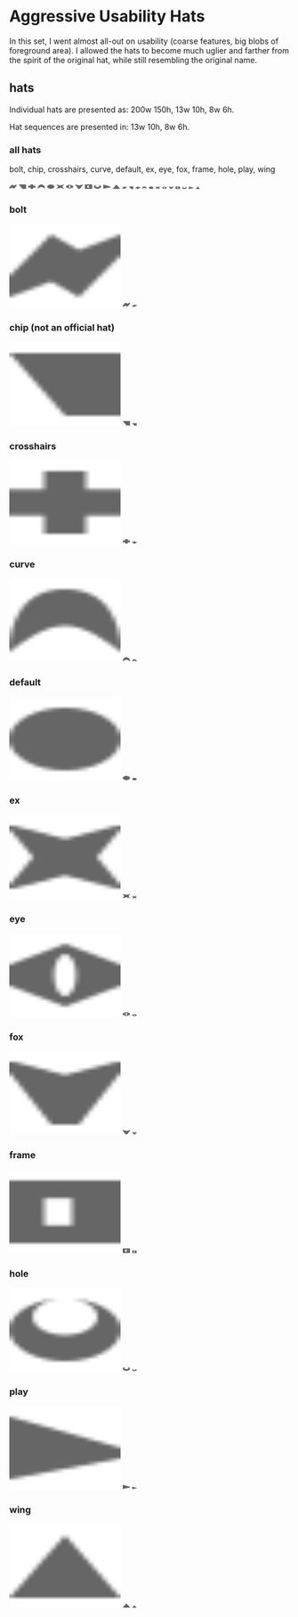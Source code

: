 # Aggressive Usability Hats

In this set, I went almost all-out on usability (coarse features, big blobs of foreground area).
I allowed the hats to become much uglier and farther from the spirit of the original hat, while still resembling the original name.

## hats

Individual hats are presented as: 200w 150h, 13w 10h, 8w 6h.

Hat sequences are presented in: 13w 10h, 8w 6h.

### all hats

bolt, chip, crosshairs, curve, default, ex, eye, fox, frame, hole, play, wing

<img src="bolt.svg" width=13 height=10/>
<img src="chip.svg" width=13 height=10/>
<img src="crosshairs.svg" width=13 height=10/>
<img src="curve.svg" width=13 height=10/>
<img src="default.svg" width=13 height=10/>
<img src="ex.svg" width=13 height=10/>
<img src="eye.svg" width=13 height=10/>
<img src="fox.svg" width=13 height=10/>
<img src="frame.svg" width=13 height=10/>
<img src="hole.svg" width=13 height=10/>
<img src="play.svg" width=13 height=10/>
<img src="wing.svg" width=13 height=10/>

<img src="bolt.svg" width=8 height=6/>
<img src="chip.svg" width=8 height=6/>
<img src="crosshairs.svg" width=8 height=6/>
<img src="curve.svg" width=8 height=6/>
<img src="default.svg" width=8 height=6/>
<img src="ex.svg" width=8 height=6/>
<img src="eye.svg" width=8 height=6/>
<img src="fox.svg" width=8 height=6/>
<img src="frame.svg" width=8 height=6/>
<img src="hole.svg" width=8 height=6/>
<img src="play.svg" width=8 height=6/>
<img src="wing.svg" width=8 height=6/>

### bolt

<img src="bolt.svg" width=200 height=150/>

<img src="bolt.svg" width=13 height=10/>

<img src="bolt.svg" width=8 height=6/>

### chip (not an official hat)

<img src="chip.svg" width=200 height=150/>

<img src="chip.svg" width=13 height=10/>

<img src="chip.svg" width=8 height=6/>

### crosshairs

<img src="crosshairs.svg" width=200 height=150/>

<img src="crosshairs.svg" width=13 height=10/>

<img src="crosshairs.svg" width=8 height=6/>

### curve

<img src="curve.svg" width=200 height=150/>

<img src="curve.svg" width=13 height=10/>

<img src="curve.svg" width=8 height=6/>

### default

<img src="default.svg" width=200 height=150/>

<img src="default.svg" width=13 height=10/>

<img src="default.svg" width=8 height=6/>

### ex

<img src="ex.svg" width=200 height=150/>

<img src="ex.svg" width=13 height=10/>

<img src="ex.svg" width=8 height=6/>

### eye

<img src="eye.svg" width=200 height=150/>

<img src="eye.svg" width=13 height=10/>

<img src="eye.svg" width=8 height=6/>

### fox

<img src="fox.svg" width=200 height=150/>

<img src="fox.svg" width=13 height=10/>

<img src="fox.svg" width=8 height=6/>

### frame

<img src="frame.svg" width=200 height=150/>

<img src="frame.svg" width=13 height=10/>

<img src="frame.svg" width=8 height=6/>

### hole

<img src="hole.svg" width=200 height=150/>

<img src="hole.svg" width=13 height=10/>

<img src="hole.svg" width=8 height=6/>

### play

<img src="play.svg" width=200 height=150/>

<img src="play.svg" width=13 height=10/>

<img src="play.svg" width=8 height=6/>

### wing

<img src="wing.svg" width=200 height=150/>

<img src="wing.svg" width=13 height=10/>

<img src="wing.svg" width=8 height=6/>
